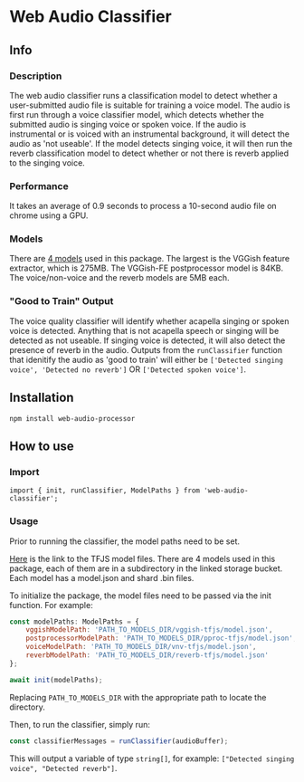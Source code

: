 # Web Audio Classifier

## Info
### Description
The web audio classifier runs a classification model to detect whether a user-submitted audio file is suitable for training a voice model.
The audio is first run through a voice classifier model, which detects whether the submitted audio is singing voice or spoken voice. If the audio is instrumental or is voiced with an instrumental background, it will detect the audio as 'not useable'. If the model detects singing voice, it will then run the reverb classification model to detect whether or not there is reverb applied to the singing voice.

### Performance
It takes an average of 0.9 seconds to process a 10-second audio file on chrome using a GPU.

### Models
There are [4 models](https://console.cloud.google.com/storage/browser/voice-classifier-models) used in this package. The largest is the VGGish feature extractor, which is 275MB. The VGGish-FE postprocessor model is 84KB. The voice/non-voice and the reverb models are 5MB each.

### "Good to Train" Output
The voice quality classifier will identify whether acapella singing or spoken voice is detected. Anything that is not acapella speech or singing will be detected as not useable. If singing voice is detected, it will also detect the presence of reverb in the audio. Outputs from the ```runClassifier``` function that idenitify the audio as 'good to train' will either be ```['Detected singing voice', 'Detected no reverb']``` OR ```['Detected spoken voice']```.


## Installation
```npm install web-audio-processor```

## How to use
### Import

```import { init, runClassifier, ModelPaths } from 'web-audio-classifier';```

### Usage
Prior to running the classifier, the model paths need to be set.

[Here](https://console.cloud.google.com/storage/browser/voice-classifier-models) is the link to the TFJS model files. There are 4 models used in this package, each of them are in a subdirectory in the linked storage bucket. Each model has a model.json and shard .bin files.

To initialize the package, the model files need to be passed via the init function. For example:
```javascript
const modelPaths: ModelPaths = {
    vggishModelPath: 'PATH_TO_MODELS_DIR/vggish-tfjs/model.json',
    postprocessorModelPath: 'PATH_TO_MODELS_DIR/pproc-tfjs/model.json',
    voiceModelPath: 'PATH_TO_MODELS_DIR/vnv-tfjs/model.json',
    reverbModelPath: 'PATH_TO_MODELS_DIR/reverb-tfjs/model.json'
};

await init(modelPaths);
```
Replacing ```PATH_TO_MODELS_DIR``` with the appropriate path to locate the directory.

Then, to run the classifier, simply run:

```javascript
const classifierMessages = runClassifier(audioBuffer);
```

This will output a variable of type ```string[]```, for example: ```["Detected singing voice", "Detected reverb"]```.